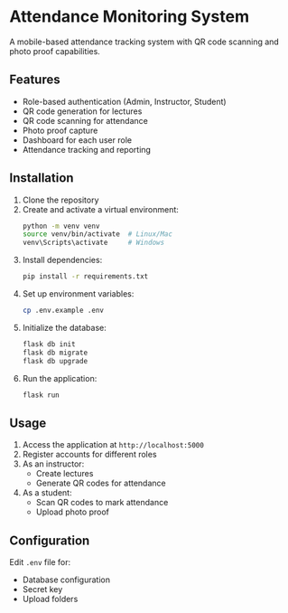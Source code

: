 # Attendance Monitoring System

A mobile-based attendance tracking system with QR code scanning and photo proof capabilities.

## Features

- Role-based authentication (Admin, Instructor, Student)
- QR code generation for lectures
- QR code scanning for attendance
- Photo proof capture
- Dashboard for each user role
- Attendance tracking and reporting

## Installation

1. Clone the repository
2. Create and activate a virtual environment:
   ```bash
   python -m venv venv
   source venv/bin/activate  # Linux/Mac
   venv\Scripts\activate     # Windows
   ```
3. Install dependencies:
   ```bash
   pip install -r requirements.txt
   ```
4. Set up environment variables:
   ```bash
   cp .env.example .env
   ```
5. Initialize the database:
   ```bash
   flask db init
   flask db migrate
   flask db upgrade
   ```
6. Run the application:
   ```bash
   flask run
   ```

## Usage

1. Access the application at `http://localhost:5000`
2. Register accounts for different roles
3. As an instructor:
   - Create lectures
   - Generate QR codes for attendance
4. As a student:
   - Scan QR codes to mark attendance
   - Upload photo proof

## Configuration

Edit `.env` file for:
- Database configuration
- Secret key
- Upload folders